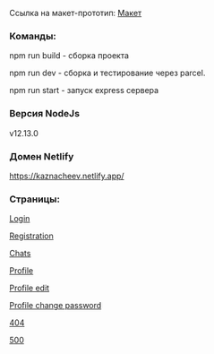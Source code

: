 Ссылка на макет-прототип: [Макет](<https://www.figma.com/file/MyioLgjVnXTFAevtJYnb69/Chat_external_link-(Copy)?node-id=1%3A498>)

### Команды:

npm run build - сборка проекта

npm run dev - сборка и тестирование через parcel.

npm run start - запуск express сервера

### Версия NodeJs

v12.13.0

### Домен Netlify

https://kaznacheev.netlify.app/

### Страницы:

[Login](https://kaznacheev.netlify.app/)

[Registration](https://kaznacheev.netlify.app/reg)

[Chats](https://kaznacheev.netlify.app/chats)

[Profile](https://kaznacheev.netlify.app/profile)

[Profile edit](https://kaznacheev.netlify.app/profile/egit)

[Profile change password](https://kaznacheev.netlify.app/profile/change-pwd)

[404](https://kaznacheev.netlify.app/404)

[500](https://kaznacheev.netlify.app/500)
